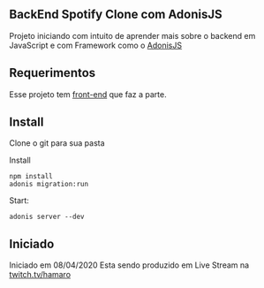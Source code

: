 ## BackEnd Spotify Clone com AdonisJS

Projeto iniciando com intuito de aprender mais sobre o backend em JavaScript e com Framework como o [AdonisJS](https://adonisjs.com)

## Requerimentos
Esse projeto tem [front-end](https://github.com/leandroaphermes/b2music-spotify-reactjs) que faz a parte.



## Install
Clone o git para sua pasta

Install
```
npm install
adonis migration:run
```

Start:
```
adonis server --dev
```


## Iniciado
Iniciado em 08/04/2020
Esta sendo produzido em Live Stream na [twitch.tv/hamaro](https://twitch.tv/hamaro)